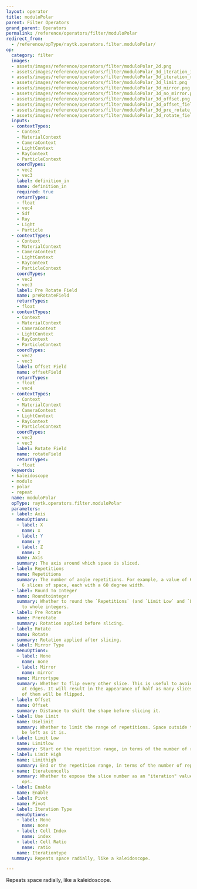 ```yaml
---
layout: operator
title: moduloPolar
parent: Filter Operators
grand_parent: Operators
permalink: /reference/operators/filter/moduloPolar
redirect_from:
  - /reference/opType/raytk.operators.filter.moduloPolar/
op:
  category: filter
  images:
  - assets/images/reference/operators/filter/moduloPolar_2d.png
  - assets/images/reference/operators/filter/moduloPolar_3d_iteration_index.png
  - assets/images/reference/operators/filter/moduloPolar_3d_iteration_ratio.png
  - assets/images/reference/operators/filter/moduloPolar_3d_limit.png
  - assets/images/reference/operators/filter/moduloPolar_3d_mirror.png
  - assets/images/reference/operators/filter/moduloPolar_3d_no_mirror.png
  - assets/images/reference/operators/filter/moduloPolar_3d_offset.png
  - assets/images/reference/operators/filter/moduloPolar_3d_offset_field.png
  - assets/images/reference/operators/filter/moduloPolar_3d_pre_rotate_field.png
  - assets/images/reference/operators/filter/moduloPolar_3d_rotate_field.png
  inputs:
  - contextTypes:
    - Context
    - MaterialContext
    - CameraContext
    - LightContext
    - RayContext
    - ParticleContext
    coordTypes:
    - vec2
    - vec3
    label: definition_in
    name: definition_in
    required: true
    returnTypes:
    - float
    - vec4
    - Sdf
    - Ray
    - Light
    - Particle
  - contextTypes:
    - Context
    - MaterialContext
    - CameraContext
    - LightContext
    - RayContext
    - ParticleContext
    coordTypes:
    - vec2
    - vec3
    label: Pre Rotate Field
    name: preRotateField
    returnTypes:
    - float
  - contextTypes:
    - Context
    - MaterialContext
    - CameraContext
    - LightContext
    - RayContext
    - ParticleContext
    coordTypes:
    - vec2
    - vec3
    label: Offset Field
    name: offsetField
    returnTypes:
    - float
    - vec4
  - contextTypes:
    - Context
    - MaterialContext
    - CameraContext
    - LightContext
    - RayContext
    - ParticleContext
    coordTypes:
    - vec2
    - vec3
    label: Rotate Field
    name: rotateField
    returnTypes:
    - float
  keywords:
  - kaleidoscope
  - modulo
  - polar
  - repeat
  name: moduloPolar
  opType: raytk.operators.filter.moduloPolar
  parameters:
  - label: Axis
    menuOptions:
    - label: X
      name: x
    - label: Y
      name: y
    - label: Z
      name: z
    name: Axis
    summary: The axis around which space is sliced.
  - label: Repetitions
    name: Repetitions
    summary: The number of angle repetitions. For example, a value of 6 would mean
      6 slices of space, each with a 60 degree width.
  - label: Round To Integer
    name: Roundtointeger
    summary: Whether to round the `Repetitions` (and `Limit Low` and `Limit High`)
      to whole integers.
  - label: Pre Rotate
    name: Prerotate
    summary: Rotation applied before slicing.
  - label: Rotate
    name: Rotate
    summary: Rotation applied after slicing.
  - label: Mirror Type
    menuOptions:
    - label: None
      name: none
    - label: Mirror
      name: mirror
    name: Mirrortype
    summary: Whether to flip every other slice. This is useful to avoid hard breaks
      at edges. It will result in the appearance of half as many slices, since half
      of them will be flipped.
  - label: Offset
    name: Offset
    summary: Distance to shift the shape before slicing it.
  - label: Use Limit
    name: Uselimit
    summary: Whether to limit the range of repetitions. Space outside that range will
      be left as it is.
  - label: Limit Low
    name: Limitlow
    summary: Start or the repetition range, in terms of the number of repetitions.
  - label: Limit High
    name: Limithigh
    summary: End or the repetition range, in terms of the number of repetitions.
  - name: Iterateoncells
    summary: Whether to expose the slice number as an "iteration" value for upstream
      ops.
  - label: Enable
    name: Enable
  - label: Pivot
    name: Pivot
  - label: Iteration Type
    menuOptions:
    - label: None
      name: none
    - label: Cell Index
      name: index
    - label: Cell Ratio
      name: ratio
    name: Iterationtype
  summary: Repeats space radially, like a kaleidoscope.

---
```



Repeats space radially, like a kaleidoscope.